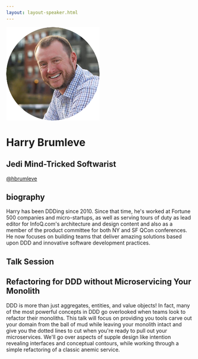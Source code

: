 ```yaml
---
layout: layout-speaker.html
---
```


<div class="container section featured-speaker">
  <div class="row">
    <div class="col-xs-12 col-sm-2 img-container">
      <img class="speaker-page-img" src="../img/speakers/Harry-Brumleve-ON.png">
    </div>
    <div class="col-xs-12 col-sm-10 copy-container">
      <h1 class="speaker-header">Harry Brumleve</h1>
      <h2 class="speaker-subtitle">Jedi Mind-Tricked Softwarist</h2>
      <p class="copy"><a class="speaker-handle" href="https://twitter.com/hbrumleve" target="_blank">@hbrumleve</a></p>
      <h2 class="speaker-subheader"><strong>biography</strong></h2>
      <p class="copy">Harry has been DDDing since 2010. Since that time, he's worked at Fortune 500 companies and micro-startups, as well as serving tours of duty as lead editor for InfoQ.com's architecture and design content and also as a member of the product committee for both NY and SF QCon conferences. He now focuses on building teams that deliver amazing solutions based upon DDD and innovative software development practices.</p>
      <h2 class="speaker-subheader">Talk Session</h2>
        <h2 class="speaker-subheader gold">Refactoring for DDD without Microservicing Your Monolith</h2>
        <p class="copy">DDD is more than just aggregates, entities, and value objects! In fact, many of the most powerful concepts in DDD go overlooked when teams look to refactor their monoliths. This talk will focus on providing you tools carve out your domain from the ball of mud while leaving your monolith intact and give you the dotted lines to cut when you're ready to pull out your microservices. We'll go over aspects of supple design like intention revealing interfaces and conceptual contours, while working through a simple refactoring of a classic anemic service.</p>
      <!--<a class="btn" href="https://ti.to/explore-ddd-conference/2017">Buy Tickets</a>-->
    </div>
  </div>
</div>